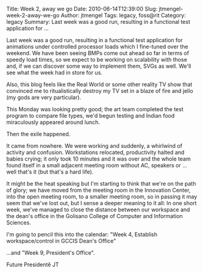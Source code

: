 Title: Week 2, away we go
Date: 2010-06-14T12:39:00
Slug: jtmengel-week-2-away-we-go
Author: jtmengel
Tags: legacy, foss@rit
Category: legacy
Summary: Last week was a good run, resulting in a functional test application for ... 

Last week was a good run, resulting in a functional test application for
animations under controlled processor loads which I fine-tuned over the
weekend. We have been seeing BMPs come out ahead so far in terms of speedy
load times, so we expect to be working on scalability with those and, if we
can discover some way to implement them, SVGs as well. We'll see what the week
had in store for us.

Also, this blog feels like the Real World or some other reality TV show that
convinced me to ritualistically destroy my TV set in a blaze of fire and jello
(my gods are very particular).

This Monday was looking pretty good; the art team completed the test program
to compare file types, we'd begun testing and Indian food miraculously
appeared around lunch.

Then the exile happened.

It came from nowhere. We were working and suddenly, a whirlwind of activity
and confusion. Workstations relocated, productivity halted and babies crying;
it only took 10 minutes and it was over and the whole team found itself in a
small adjacent meeting room without AC, speakers or ... well that's it (but
that's a hard life).

It might be the heat speaking but I'm starting to think that we're on the path
of glory; we have moved from the meeting room in the Innovation Center, into
the open meeting room, to a smaller meeting room, so in passing it may seem
that we've lost out, but I sense a deeper meaning to it all: In one short
week, we've managed to close the distance between our workspace and the dean's
office in the Golisano College of Computer and Information Sciences.

I'm going to pencil this into the calendar: "Week 4, Establish
workspace/control in GCCIS Dean's Office"

...and "Week 9, President's Office".

Future Presidentĕ JT

